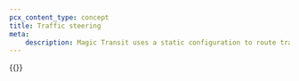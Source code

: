 ```yaml
---
pcx_content_type: concept
title: Traffic steering
meta:
    description: Magic Transit uses a static configuration to route traffic through Anycast tunnels using the Generic Routing Encapsulation (GRE) and Internet Protocol Security (IPsec) protocols from Cloudflare's global network to your network.
---
```


{{<render file="_traffic-steering.md" withParameters="Magic Transit;;/magic-transit/reference/tunnels/;;/magic-transit/how-to/configure-static-routes/;;/magic-transit/reference/tunnels/#ipsec-tunnels">}}
